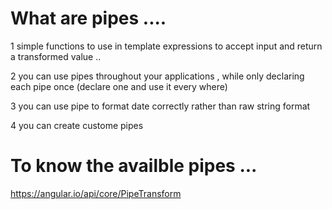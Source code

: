 # What are pipes .... 
1 simple functions to use in template expressions to accept input and return a transformed value .. 


2 you can use pipes throughout your applications ,  while only declaring each pipe  once (declare one and use it every where)

3 you can use pipe to format date correctly rather than raw string format

4 you can create custome pipes


# To know the availble pipes ... 

https://angular.io/api/core/PipeTransform












